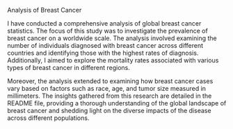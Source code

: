 Analysis of Breast Cancer

I have conducted a comprehensive analysis of global breast cancer statistics. The focus of this study was to investigate the prevalence of breast cancer on a worldwide scale. The analysis involved examining the number of individuals diagnosed with breast cancer across different countries and identifying those with the highest rates of diagnosis. Additionally, I aimed to explore the mortality rates associated with various types of breast cancer in different regions.

Moreover, the analysis extended to examining how breast cancer cases vary based on factors such as race, age, and tumor size measured in millimeters. The insights gathered from this research are detailed in the README file, providing a thorough understanding of the global landscape of breast cancer and shedding light on the diverse impacts of the disease across different populations.

